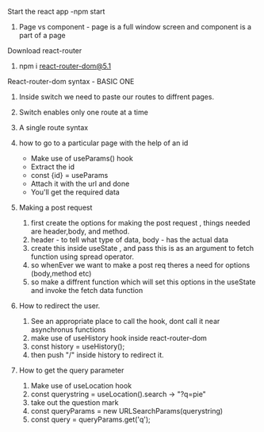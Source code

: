 Start the react app
-npm start
1. Page vs component - page is a full window screen and component is a part of a page

Download react-router
1. npm i react-router-dom@5.1

React-router-dom syntax -  BASIC ONE 
<!-- function App() {
  return (
    <div className="App">
    <BrowserRouter>
      <switch>
        
      </switch>
    </BrowserRouter>
    </div>
  );
} -->
1. Inside switch we need to paste our routes to diffrent pages.
2. Switch enables only one route at a time

3. A single route syntax
<!-- <Route  exact path="/">
          <Home />
        </Route> -->
4. how to go to a particular page with the help of an id
    - Make use of useParams() hook
    - Extract the id
    - const  {id} = useParams
    - Attach it with the url and done
    - You'll get the required data
5. Making a post request
   1. first create the options for making the post request , things needed are header,body, and method.
   2. header - to tell what type of data, body - has the actual data
   3. create this inside useState , and pass this is as an argument to fetch function using spread operator.
   4. so whenEver we want to make a post req theres a need for options (body,method etc)
   5. so make a diffrent function which will set this options in the useState and invoke the fetch data function
6. How to redirect the user.
   1. See an appropriate place to call the hook, dont call it near asynchronus functions
   2. make use of useHistory hook inside react-router-dom
   3. const history = useHistory();
   4. then push "/" inside history to redirect it.

7. How to get the query parameter
   1. Make use of useLocation hook
   2. const querystring = useLocation().search -> "?q=pie"
   3. take out the question mark 
   4. const queryParams = new URLSearchParams(querystring)
   5. const query = queryParams.get('q');

